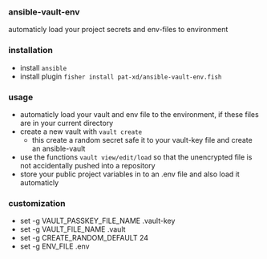 ### ansible-vault-env

automaticly load your project secrets and env-files to environment

### installation
- install `ansible`
- install plugin `fisher install pat-xd/ansible-vault-env.fish`

### usage
- automaticly load your vault and env file to the environment, if these files are in your current directory
- create a new vault with `vault create`
    - this create a random secret safe it to your vault-key file and create an ansible-vault
- use the functions `vault view/edit/load` so that the unencrypted file is not accidentally pushed into a repository
- store your public project variables in to an .env file and also load it automaticly


### customization
- set -g VAULT_PASSKEY_FILE_NAME .vault-key
- set -g VAULT_FILE_NAME .vault
- set -g CREATE_RANDOM_DEFAULT 24
- set -g ENV_FILE .env
